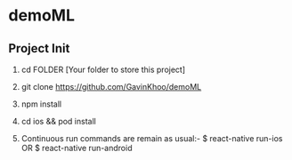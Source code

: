 # demoML

## Project Init

1. cd FOLDER [Your folder to store this project]
2. git clone https://github.com/GavinKhoo/demoML

3. npm install
4. cd ios && pod install
5. Continuous run commands are remain as usual:-
   $ react-native run-ios OR $ react-native run-android
